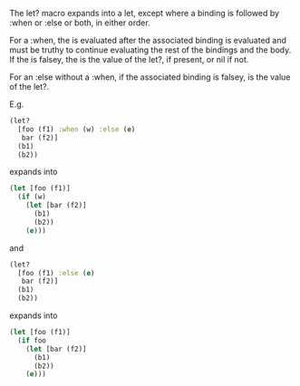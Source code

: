 The let? macro expands into a let, except where a binding is followed by :when <pred> or :else <else> or both, in either order.

For a :when, the <pred> is evaluated after the associated binding is evaluated
and must be truthy to continue evaluating the rest of the bindings and the body.
If the <pred> is falsey, the <else> is the value of the let?, if present, or nil if not.

For an :else without a :when, if the associated binding is falsey, <else> is the value of the let?.

E.g.

```clojure
(let?
  [foo (f1) :when (w) :else (e)
   bar (f2)]
  (b1)
  (b2))
```
expands into

```clojure
(let [foo (f1)]
  (if (w)
    (let [bar (f2)]
      (b1)
      (b2))
    (e)))
```
and

```clojure
(let?
  [foo (f1) :else (e)
   bar (f2)]
  (b1)
  (b2))
```
expands into

```clojure
(let [foo (f1)]
  (if foo
    (let [bar (f2)]
      (b1)
      (b2))
    (e)))
```
